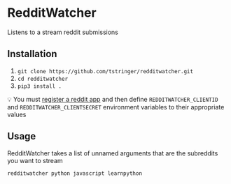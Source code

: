 # RedditWatcher

Listens to a stream reddit submissions

## Installation

 1. `git clone https://github.com/tstringer/redditwatcher.git`
 2. `cd redditwatcher`
 3. `pip3 install .`

:bulb: You must [register a reddit app](https://www.reddit.com/prefs/apps/) and then define `REDDITWATCHER_CLIENTID` and `REDDITWATCHER_CLIENTSECRET` environment variables to their appropriate values

## Usage

RedditWatcher takes a list of unnamed arguments that are the subreddits you want to stream

```
redditwatcher python javascript learnpython
```
